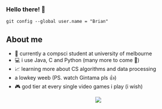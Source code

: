 ### Hello there! :wave: 
`git config --global user.name = "Brian"`
## About me
<ul>
  <li> 🎒 currently a compsci student at university of melbourne </li>
  <li> 💻 i use Java, C and Python (many more to come 💪) </li>
  <li> 📈 learning more about CS algorithms and data processing </li>
  <li> a lowkey weeb (PS. watch Gintama pls 👍) </li>
  <li> 🎮 god tier at every single video games i play (i wish) </li>
</ul> 
<p align="center"> <img src="https://user-images.githubusercontent.com/76241135/110472451-7d453400-8131-11eb-9373-37a5e62921c3.jpg"> </p>
